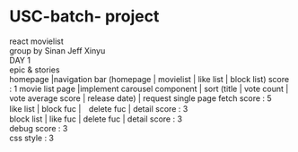 # USC-batch- project 
 react movielist  
group by Sinan Jeff Xinyu  
DAY 1     
epic  & stories  
homepage  |navigation bar (homepage | movielist | like list | block list)   score : 1
movie list page |implement carousel component | sort (title | vote count | vote average score | release date) | request single page fetch  score : 5  
like list | block fuc |　delete fuc | detail   score : 3  
block list | like fuc | delete fuc | detail  score : 3  
debug score : 3  
css style : 3  
